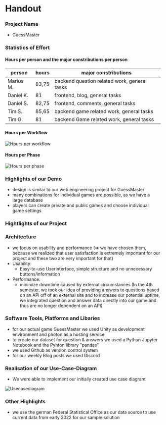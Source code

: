# Handout

### Project Name
- GuessMaster

### Statistics of Effort

#### Hours per person and the major constributions per person

| person      | hours | major constributions                          |                           
| ------------|-------|-----------------------------------------------|
| Marius M.   | 83,75 | backend question related work, general tasks |
| Daniel K.   |   81  | frontend, blog, general tasks                 |
| Daniel S.   | 82,75 | frontend, comments, general tasks             |  
| Tim S.      | 85,65 | backend game related work, general tasks      |
| Tim G.      |   81  | backend Game related work, general tasks      |

#### Hours per Workflow

![Hpurs per workflow](https://github.com/Tiaaam/GuessMaster/assets/62339676/08e9cf85-626d-4f72-a731-48adc43f5c79)


#### Hours per Phase

![Hours per phase](https://github.com/Tiaaam/GuessMaster/assets/62339676/d3feac9e-3062-44b4-bdc6-4ce2d5c11d8c)


### Highlights of our Demo

- design is similar to our web engineering project for GuessMaster
- many combinations for individual games are possible, as we have a large database
- players can create private and public games and choose individual game settings
  
### Hightlights of our Project

### Architecture
- we focus on usability and performance (⇒ we have chosen them, because we realized that user satisfaction is extremely important for our project and these two are very important for that)
- Usability:
  - Easy-to-use Userinterface, simple structure and no unnecessary buttons/information
- Performance:
  - minimize downtime caused by external circumstances (In the 4th semester, we took our idea of providing answers to questions based on an API off of an external site and to increase our potential uptime, we integrated question and answer data directly into our game and thus are no longer dependent on an API)

### Software Tools, Platforms and Libaries

- for our actual game GuessMaster we used Unity as development environment and photon as a hosting service
- to create our dataset for question & answers we used a Python Jupyter Notebook and the Pyhton library "pandas"
- we used Github as version control system
- for our weekly Blog posts we used Discord

### Realisation of our Use-Case-Diagram

- We were able to implement our initially created use case diagram:

![Usecasediagram](https://github.com/Tiaaam/GuessMaster/assets/62339676/df78414e-335d-4c0c-9896-d2ddc83f5ef5)

### Other Highlights

- we use the german Federal Statistical Office as our data source to use current data from early 2022 for our sample solution


